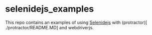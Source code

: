 # selenidejs_examples

This repo contains an examples of using [Selenidejs](https://www.npmjs.com/package/selenidejs) with (protractor)[
./protractor/README.MD] and
webdriverjs.